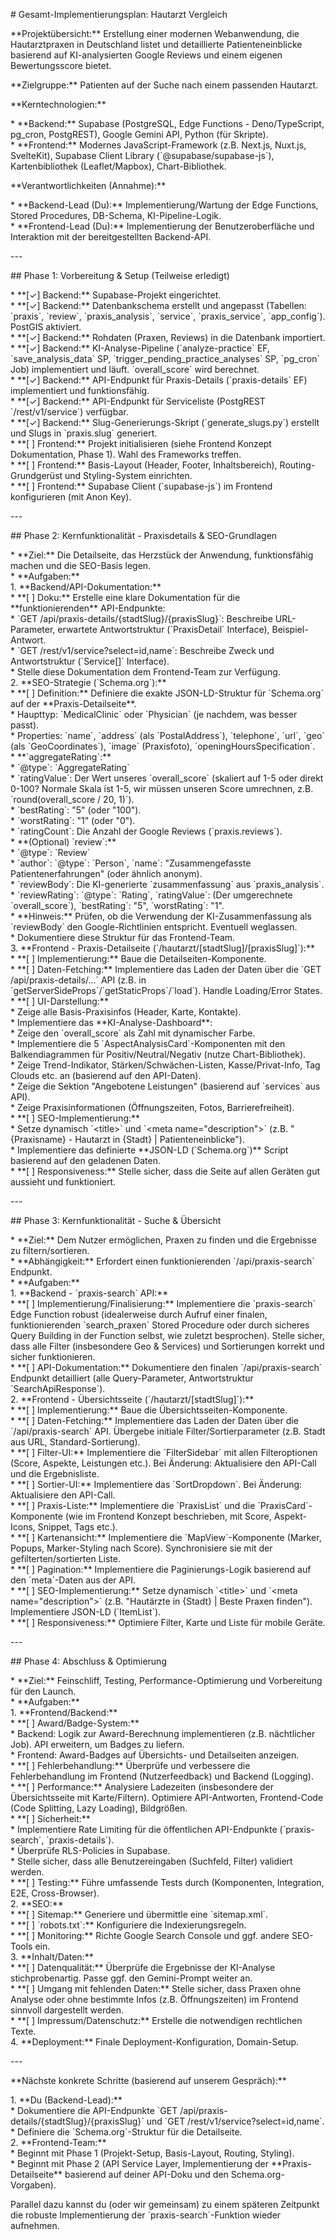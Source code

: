 \# Gesamt-Implementierungsplan: Hautarzt Vergleich

\*\*Projektübersicht:\*\* Erstellung einer modernen Webanwendung, die Hautarztpraxen in Deutschland listet und detaillierte Patienteneinblicke basierend auf KI-analysierten Google Reviews und einem eigenen Bewertungsscore bietet.

\*\*Zielgruppe:\*\* Patienten auf der Suche nach einem passenden Hautarzt.

\*\*Kerntechnologien:\*\*

\*   \*\*Backend:\*\* Supabase (PostgreSQL, Edge Functions \- Deno/TypeScript, pg\_cron, PostgREST), Google Gemini API, Python (für Skripte).  
\*   \*\*Frontend:\*\* Modernes JavaScript-Framework (z.B. Next.js, Nuxt.js, SvelteKit), Supabase Client Library (\`@supabase/supabase-js\`), Kartenbibliothek (Leaflet/Mapbox), Chart-Bibliothek.

\*\*Verantwortlichkeiten (Annahme):\*\*

\*   \*\*Backend-Lead (Du):\*\* Implementierung/Wartung der Edge Functions, Stored Procedures, DB-Schema, KI-Pipeline-Logik.  
\*   \*\*Frontend-Lead (Du):\*\* Implementierung der Benutzeroberfläche und Interaktion mit der bereitgestellten Backend-API.

\---

\#\# Phase 1: Vorbereitung & Setup (Teilweise erledigt)

\*   \*\*\[✓\] Backend:\*\* Supabase-Projekt eingerichtet.  
\*   \*\*\[✓\] Backend:\*\* Datenbankschema erstellt und angepasst (Tabellen: \`praxis\`, \`review\`, \`praxis\_analysis\`, \`service\`, \`praxis\_service\`, \`app\_config\`). PostGIS aktiviert.  
\*   \*\*\[✓\] Backend:\*\* Rohdaten (Praxen, Reviews) in die Datenbank importiert.  
\*   \*\*\[✓\] Backend:\*\* KI-Analyse-Pipeline (\`analyze-practice\` EF, \`save\_analysis\_data\` SP, \`trigger\_pending\_practice\_analyses\` SP, \`pg\_cron\` Job) implementiert und läuft. \`overall\_score\` wird berechnet.  
\*   \*\*\[✓\] Backend:\*\* API-Endpunkt für Praxis-Details (\`praxis-details\` EF) implementiert und funktionsfähig.  
\*   \*\*\[✓\] Backend:\*\* API-Endpunkt für Serviceliste (PostgREST \`/rest/v1/service\`) verfügbar.  
\*   \*\*\[✓\] Backend:\*\* Slug-Generierungs-Skript (\`generate\_slugs.py\`) erstellt und Slugs in \`praxis.slug\` generiert.  
\*   \*\*\[ \] Frontend:\*\* Projekt initialisieren (siehe Frontend Konzept Dokumentation, Phase 1). Wahl des Frameworks treffen.  
\*   \*\*\[ \] Frontend:\*\* Basis-Layout (Header, Footer, Inhaltsbereich), Routing-Grundgerüst und Styling-System einrichten.  
\*   \*\*\[ \] Frontend:\*\* Supabase Client (\`supabase-js\`) im Frontend konfigurieren (mit Anon Key).

\---

\#\# Phase 2: Kernfunktionalität \- Praxisdetails & SEO-Grundlagen

\*   \*\*Ziel:\*\* Die Detailseite, das Herzstück der Anwendung, funktionsfähig machen und die SEO-Basis legen.  
\*   \*\*Aufgaben:\*\*  
    1\.  \*\*Backend/API-Dokumentation:\*\*  
        \*   \*\*\[ \] Doku:\*\* Erstelle eine klare Dokumentation für die \*\*funktionierenden\*\* API-Endpunkte:  
            \*   \`GET /api/praxis-details/{stadtSlug}/{praxisSlug}\`: Beschreibe URL-Parameter, erwartete Antwortstruktur (\`PraxisDetail\` Interface), Beispiel-Antwort.  
            \*   \`GET /rest/v1/service?select=id,name\`: Beschreibe Zweck und Antwortstruktur (\`Service\[\]\` Interface).  
        \*   Stelle diese Dokumentation dem Frontend-Team zur Verfügung.  
    2\.  \*\*SEO-Strategie (\`Schema.org\`):\*\*  
        \*   \*\*\[ \] Definition:\*\* Definiere die exakte JSON-LD-Struktur für \`Schema.org\` auf der \*\*Praxis-Detailseite\*\*.  
            \*   Haupttyp: \`MedicalClinic\` oder \`Physician\` (je nachdem, was besser passt).  
            \*   Properties: \`name\`, \`address\` (als \`PostalAddress\`), \`telephone\`, \`url\`, \`geo\` (als \`GeoCoordinates\`), \`image\` (Praxisfoto), \`openingHoursSpecification\`.  
            \*   \*\*\`aggregateRating\`:\*\*  
                \*   \`@type\`: \`AggregateRating\`  
                \*   \`ratingValue\`: Der Wert unseres \`overall\_score\` (skaliert auf 1-5 oder direkt 0-100? Normale Skala ist 1-5, wir müssen unseren Score umrechnen, z.B. \`round(overall\_score / 20, 1)\`).  
                \*   \`bestRating\`: "5" (oder "100").  
                \*   \`worstRating\`: "1" (oder "0").  
                \*   \`ratingCount\`: Die Anzahl der Google Reviews (\`praxis.reviews\`).  
            \*   \*\*(Optional) \`review\`:\*\*  
                \*   \`@type\`: \`Review\`  
                \*   \`author\`: \`@type\`: \`Person\`, \`name\`: "Zusammengefasste Patientenerfahrungen" (oder ähnlich anonym).  
                \*   \`reviewBody\`: Die KI-generierte \`zusammenfassung\` aus \`praxis\_analysis\`.  
                \*   \`reviewRating\`: \`@type\`: \`Rating\`, \`ratingValue\`: (Der umgerechnete \`overall\_score\`), \`bestRating\`: "5", \`worstRating\`: "1".  
                \*   \*\*Hinweis:\*\* Prüfen, ob die Verwendung der KI-Zusammenfassung als \`reviewBody\` den Google-Richtlinien entspricht. Eventuell weglassen.  
        \*   Dokumentiere diese Struktur für das Frontend-Team.  
    3\.  \*\*Frontend \- Praxis-Detailseite (\`/hautarzt/\[stadtSlug\]/\[praxisSlug\]\`):\*\*  
        \*   \*\*\[ \] Implementierung:\*\* Baue die Detailseiten-Komponente.  
        \*   \*\*\[ \] Daten-Fetching:\*\* Implementiere das Laden der Daten über die \`GET /api/praxis-details/...\` API (z.B. in \`getServerSideProps\`/\`getStaticProps\`/\`load\`). Handle Loading/Error States.  
        \*   \*\*\[ \] UI-Darstellung:\*\*  
            \*   Zeige alle Basis-Praxisinfos (Header, Karte, Kontakte).  
            \*   Implementiere das \*\*KI-Analyse-Dashboard\*\*:  
                \*   Zeige den \`overall\_score\` als Zahl mit dynamischer Farbe.  
                \*   Implementiere die 5 \`AspectAnalysisCard\`-Komponenten mit den Balkendiagrammen für Positiv/Neutral/Negativ (nutze Chart-Bibliothek).  
                \*   Zeige Trend-Indikator, Stärken/Schwächen-Listen, Kasse/Privat-Info, Tag Clouds etc. an (basierend auf den API-Daten).  
            \*   Zeige die Sektion "Angebotene Leistungen" (basierend auf \`services\` aus API).  
            \*   Zeige Praxisinformationen (Öffnungszeiten, Fotos, Barrierefreiheit).  
        \*   \*\*\[ \] SEO-Implementierung:\*\*  
            \*   Setze dynamisch \`\<title\>\` und \`\<meta name="description"\>\` (z.B. "{Praxisname} \- Hautarzt in {Stadt} | Patienteneinblicke").  
            \*   Implementiere das definierte \*\*JSON-LD (\`Schema.org\`)\*\* Script basierend auf den geladenen Daten.  
        \*   \*\*\[ \] Responsiveness:\*\* Stelle sicher, dass die Seite auf allen Geräten gut aussieht und funktioniert.

\---

\#\# Phase 3: Kernfunktionalität \- Suche & Übersicht

\*   \*\*Ziel:\*\* Dem Nutzer ermöglichen, Praxen zu finden und die Ergebnisse zu filtern/sortieren.  
\*   \*\*Abhängigkeit:\*\* Erfordert einen funktionierenden \`/api/praxis-search\` Endpunkt.  
\*   \*\*Aufgaben:\*\*  
    1\.  \*\*Backend \- \`praxis-search\` API:\*\*  
        \*   \*\*\[ \] Implementierung/Finalisierung:\*\* Implementiere die \`praxis-search\` Edge Function robust (idealerweise durch Aufruf einer finalen, funktionierenden \`search\_praxen\` Stored Procedure oder durch sicheres Query Building in der Function selbst, wie zuletzt besprochen). Stelle sicher, dass alle Filter (insbesondere Geo & Services) und Sortierungen korrekt und sicher funktionieren.  
        \*   \*\*\[ \] API-Dokumentation:\*\* Dokumentiere den finalen \`/api/praxis-search\` Endpunkt detailliert (alle Query-Parameter, Antwortstruktur \`SearchApiResponse\`).  
    2\.  \*\*Frontend \- Übersichtsseite (\`/hautarzt/\[stadtSlug\]\`):\*\*  
        \*   \*\*\[ \] Implementierung:\*\* Baue die Übersichtsseiten-Komponente.  
        \*   \*\*\[ \] Daten-Fetching:\*\* Implementiere das Laden der Daten über die \`/api/praxis-search\` API. Übergebe initiale Filter/Sortierparameter (z.B. Stadt aus URL, Standard-Sortierung).  
        \*   \*\*\[ \] Filter-UI:\*\* Implementiere die \`FilterSidebar\` mit allen Filteroptionen (Score, Aspekte, Leistungen etc.). Bei Änderung: Aktualisiere den API-Call und die Ergebnisliste.  
        \*   \*\*\[ \] Sortier-UI:\*\* Implementiere das \`SortDropdown\`. Bei Änderung: Aktualisiere den API-Call.  
        \*   \*\*\[ \] Praxis-Liste:\*\* Implementiere die \`PraxisList\` und die \`PraxisCard\`-Komponente (wie im Frontend Konzept beschrieben, mit Score, Aspekt-Icons, Snippet, Tags etc.).  
        \*   \*\*\[ \] Kartenansicht:\*\* Implementiere die \`MapView\`-Komponente (Marker, Popups, Marker-Styling nach Score). Synchronisiere sie mit der gefilterten/sortierten Liste.  
        \*   \*\*\[ \] Pagination:\*\* Implementiere die Paginierungs-Logik basierend auf den \`meta\`-Daten aus der API.  
        \*   \*\*\[ \] SEO-Implementierung:\*\* Setze dynamisch \`\<title\>\` und \`\<meta name="description"\>\` (z.B. "Hautärzte in {Stadt} | Beste Praxen finden"). Implementiere JSON-LD (\`ItemList\`).  
        \*   \*\*\[ \] Responsiveness:\*\* Optimiere Filter, Karte und Liste für mobile Geräte.

\---

\#\# Phase 4: Abschluss & Optimierung

\*   \*\*Ziel:\*\* Feinschliff, Testing, Performance-Optimierung und Vorbereitung für den Launch.  
\*   \*\*Aufgaben:\*\*  
    1\.  \*\*Frontend/Backend:\*\*  
        \*   \*\*\[ \] Award/Badge-System:\*\*  
            \*   Backend: Logik zur Award-Berechnung implementieren (z.B. nächtlicher Job). API erweitern, um Badges zu liefern.  
            \*   Frontend: Award-Badges auf Übersichts- und Detailseiten anzeigen.  
        \*   \*\*\[ \] Fehlerbehandlung:\*\* Überprüfe und verbessere die Fehlerbehandlung im Frontend (Nutzerfeedback) und Backend (Logging).  
        \*   \*\*\[ \] Performance:\*\* Analysiere Ladezeiten (insbesondere der Übersichtsseite mit Karte/Filtern). Optimiere API-Antworten, Frontend-Code (Code Splitting, Lazy Loading), Bildgrößen.  
        \*   \*\*\[ \] Sicherheit:\*\*  
            \*   Implementiere Rate Limiting für die öffentlichen API-Endpunkte (\`praxis-search\`, \`praxis-details\`).  
            \*   Überprüfe RLS-Policies in Supabase.  
            \*   Stelle sicher, dass alle Benutzereingaben (Suchfeld, Filter) validiert werden.  
        \*   \*\*\[ \] Testing:\*\* Führe umfassende Tests durch (Komponenten, Integration, E2E, Cross-Browser).  
    2\.  \*\*SEO:\*\*  
        \*   \*\*\[ \] Sitemap:\*\* Generiere und übermittle eine \`sitemap.xml\`.  
        \*   \*\*\[ \] \`robots.txt\`:\*\* Konfiguriere die Indexierungsregeln.  
        \*   \*\*\[ \] Monitoring:\*\* Richte Google Search Console und ggf. andere SEO-Tools ein.  
    3\.  \*\*Inhalt/Daten:\*\*  
        \*   \*\*\[ \] Datenqualität:\*\* Überprüfe die Ergebnisse der KI-Analyse stichprobenartig. Passe ggf. den Gemini-Prompt weiter an.  
        \*   \*\*\[ \] Umgang mit fehlenden Daten:\*\* Stelle sicher, dass Praxen ohne Analyse oder ohne bestimmte Infos (z.B. Öffnungszeiten) im Frontend sinnvoll dargestellt werden.  
        \*   \*\*\[ \] Impressum/Datenschutz:\*\* Erstelle die notwendigen rechtlichen Texte.  
    4\.  \*\*Deployment:\*\* Finale Deployment-Konfiguration, Domain-Setup.

\---

\*\*Nächste konkrete Schritte (basierend auf unserem Gespräch):\*\*

1\.  \*\*Du (Backend-Lead):\*\*  
    \*   Dokumentiere die API-Endpunkte \`GET /api/praxis-details/{stadtSlug}/{praxisSlug}\` und \`GET /rest/v1/service?select=id,name\`.  
    \*   Definiere die \`Schema.org\`-Struktur für die Detailseite.  
2\.  \*\*Frontend-Team:\*\*  
    \*   Beginnt mit Phase 1 (Projekt-Setup, Basis-Layout, Routing, Styling).  
    \*   Beginnt mit Phase 2 (API Service Layer, Implementierung der \*\*Praxis-Detailseite\*\* basierend auf deiner API-Doku und den Schema.org-Vorgaben).

Parallel dazu kannst du (oder wir gemeinsam) zu einem späteren Zeitpunkt die robuste Implementierung der \`praxis-search\`-Funktion wieder aufnehmen.  
